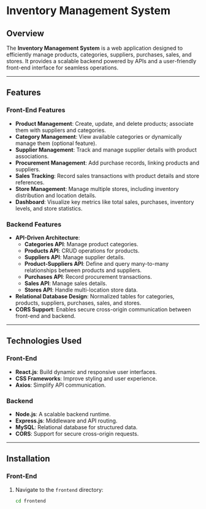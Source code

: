 # Inventory Management System

## Overview

The **Inventory Management System** is a web application designed to efficiently manage products, categories, suppliers, purchases, sales, and stores. It provides a scalable backend powered by APIs and a user-friendly front-end interface for seamless operations.

---

## Features

### Front-End Features

- **Product Management**: Create, update, and delete products; associate them with suppliers and categories.
- **Category Management**: View available categories or dynamically manage them (optional feature).
- **Supplier Management**: Track and manage supplier details with product associations.
- **Procurement Management**: Add purchase records, linking products and suppliers.
- **Sales Tracking**: Record sales transactions with product details and store references.
- **Store Management**: Manage multiple stores, including inventory distribution and location details.
- **Dashboard**: Visualize key metrics like total sales, purchases, inventory levels, and store statistics.

### Backend Features

- **API-Driven Architecture**:
  - **Categories API**: Manage product categories.
  - **Products API**: CRUD operations for products.
  - **Suppliers API**: Manage supplier details.
  - **Product-Suppliers API**: Define and query many-to-many relationships between products and suppliers.
  - **Purchases API**: Record procurement transactions.
  - **Sales API**: Manage sales details.
  - **Stores API**: Handle multi-location store data.
- **Relational Database Design**: Normalized tables for categories, products, suppliers, purchases, sales, and stores.
- **CORS Support**: Enables secure cross-origin communication between front-end and backend.

---

## Technologies Used

### Front-End

- **React.js**: Build dynamic and responsive user interfaces.
- **CSS Frameworks**: Improve styling and user experience.
- **Axios**: Simplify API communication.

### Backend

- **Node.js**: A scalable backend runtime.
- **Express.js**: Middleware and API routing.
- **MySQL**: Relational database for structured data.
- **CORS**: Support for secure cross-origin requests.

---

## Installation

### Front-End

1. Navigate to the `frontend` directory:
   ```bash
   cd frontend
   ```
